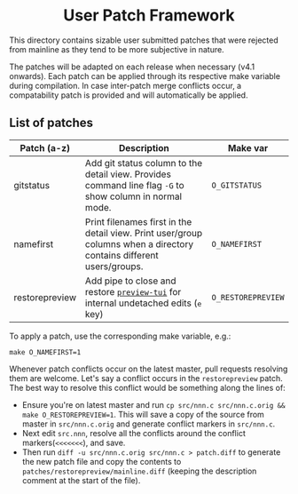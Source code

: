 <h1 align="center">User Patch Framework</h1>

This directory contains sizable user submitted patches that were rejected from mainline as they tend to be more subjective in nature.

The patches will be adapted on each release when necessary (v4.1 onwards). Each patch can be applied through its respective make variable during compilation. In case inter-patch merge conflicts occur, a compatability patch is provided and will automatically be applied.

## List of patches
| Patch (a-z) | Description | Make var |
| --- | --- | --- |
| gitstatus | Add git status column to the detail view. Provides command line flag `-G` to show column in normal mode. | `O_GITSTATUS` |
| namefirst | Print filenames first in the detail view. Print user/group columns when a directory contains different users/groups. | `O_NAMEFIRST` |
| restorepreview | Add pipe to close and restore [`preview-tui`](https://github.com/jarun/nnn/blob/master/plugins/preview-tui) for internal undetached edits (<kbd>e</kbd> key)| `O_RESTOREPREVIEW` |

To apply a patch, use the corresponding make variable, e.g.:

    make O_NAMEFIRST=1

Whenever patch conflicts occur on the latest master, pull requests resolving them are welcome. Let's say a conflict occurs in the `restorepreview` patch. The best way to resolve this conflict would be something along the lines of:

- Ensure you're on latest master and run `cp src/nnn.c src/nnn.c.orig && make O_RESTOREPREVIEW=1`. This will save a copy of the source from master in `src/nnn.c.orig` and generate conflict markers in `src/nnn.c`.
- Next edit `src.nnn`, resolve all the conflicts around the conflict markers(`<<<<<<<`), and save.
- Then run `diff -u src/nnn.c.orig src/nnn.c > patch.diff` to generate the new patch file and copy the contents to `patches/restorepreview/mainline.diff` (keeping the description comment at the start of the file).
